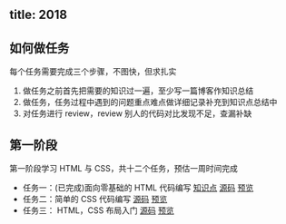 
title: 2018
---
## 如何做任务
每个任务需要完成三个步骤，不图快，但求扎实
1. 做任务之前首先把需要的知识过一遍，至少写一篇博客作知识总结
2. 做任务，任务过程中遇到的问题重点难点做详细记录补充到知识点总结中
3. 对任务进行 review，review 别人的代码对比发现不足，查漏补缺


## 第一阶段
第一阶段学习 HTML 与 CSS，共十二个任务，预估一周时间完成

* 任务一：(已完成)面向零基础的 HTML 代码编写 [知识点](https://github.com/StartEnd/hexo/tree/master/source/ife/task01/index.html) [源码](https://github.com/StartEnd/hexo/tree/master/source/ife/task01/index.html) [预览](http://yuanchunxiang.com/ife/task01/)
* 任务二：简单的 CSS 代码编写   [源码](https://github.com/StartEnd/hexo/tree/master/source/ife/task01/index.html)      [预览](http://yuanchunxiang.com/ife/task01/)
* 任务三： HTML，CSS 布局入门   [源码](https://github.com/StartEnd/hexo/tree/master/source/ife/task01/index.html)      [预览](http://yuanchunxiang.com/ife/task01/)

